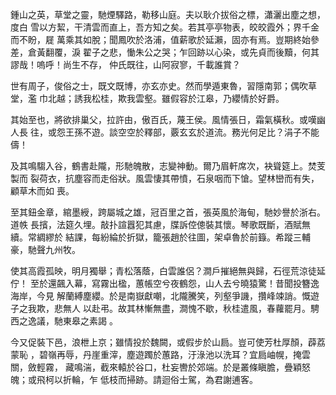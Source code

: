 鍾山之英，草堂之靈，馳煙驛路，勒移山庭。夫以耿介拔俗之標，瀟灑出塵之想，度白
雪以方絜，干清雲而直上，吾方知之矣。若其亭亭物表，皎皎霞外；界千金而不盼，屣
萬乘其如脫；聞鳳吹於洛浦，值薪歌於延瀨，固亦有焉。豈期終始參差，倉黃翻覆，淚
翟子之悲，慟朱公之哭；乍回跡以心染，或先貞而後黷，何其謬哉！嗚呼！尚生不存，
仲氏既往，山阿寂寥，千載誰賞？

世有周子，俊俗之士，既文既博，亦玄亦史。然而學遁東魯，習隱南郭；偶吹草堂，濫
巾北越；誘我松桂，欺我雲壑。雖假容於江皋，乃纓情於好爵。

其始至也，將欲排巢父，拉許由，傲百氏，蔑王侯。風情張日，霜氣橫秋。或嘆幽人長
往，或怨王孫不遊。談空空於釋部，覈玄玄於道流。務光何足比？涓子不能儔！

及其鳴騶入谷，鶴書赴隴，形馳魄散，志變神動。爾乃眉軒席次，袂聳筵上。焚芰製而
裂荷衣，抗塵容而走俗狀。風雲悽其帶憤，石泉咽而下愴。望林巒而有失，顧草木而如
喪。

至其鈕金章，綰墨綬，跨屬城之雄，冠百里之首，張英風於海甸，馳妙譽於浙右。道帙
長擯，法筵久埋。敲扑諠囂犯其慮，牒訴倥傯裝其懷。琴歌既斷，酒賦無續。常綢繆於
結課，每紛綸於折獄，籠張趙於往圖，架卓魯於前籙。希蹤三輔豪，馳聲九州牧。

使其高霞孤映，明月獨舉；青松落蔭，白雲誰侶？澗戶摧絕無與歸，石徑荒涼徒延佇！
至於還飆入幕，寫霧出楹，蕙帳空兮夜鶴怨，山人去兮曉猿驚！昔聞投簪逸海岸，今見
解蘭縛塵纓。於是南嶽獻嘲，北隴騰笑，列壑爭譏，攢峰竦誚。慨遊子之我欺，悲無人
以赴弔。故其林慚無盡，澗愧不歇，秋桂遣風，春蘿罷月。騁西之逸議，馳東皋之素謁
。

今又促裝下邑，浪枻上京；雖情投於魏闕，或假步於山扃。豈可使芳杜厚顏，薜荔蒙恥
，碧嶺再辱，丹崖重滓，塵遊躅於蕙路，汙淥池以洗耳？宜扃岫幌，掩雲關，斂輕霧，
藏鳴湍，截來轅於谷口，杜妄轡於郊端。於是叢條瞋膽，疊穎怒魄；或飛柯以折輪，乍
低枝而掃跡。請迴俗士駕，為君謝逋客。


